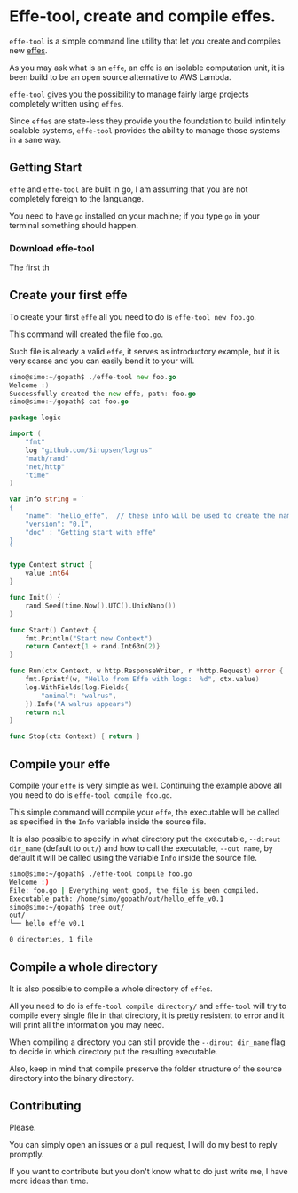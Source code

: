 # Effe-tool, create and compile effes.

`effe-tool` is a simple command line utility that let you create and compiles new [effes](effe).

As you may ask what is an `effe`, an effe is an isolable computation unit, it is been build to be an open source alternative to AWS Lambda.

`effe-tool` gives you the possibility to manage fairly large projects completely written using `effes`.

Since `effe`s are state-less they provide you the foundation to build infinitely scalable systems, `effe-tool` provides the ability to manage those systems in a sane way.

## Getting Start

`effe` and `effe-tool` are built in go, I am assuming that you are not completely foreign to the languange.

You need to have `go` installed on your machine; if you type `go` in your terminal something should happen.

### Download effe-tool

The first th

## Create your first effe

To create your first `effe` all you need to do is `effe-tool new foo.go`. 

This command will created the file `foo.go`. 

Such file is already a valid `effe`, it serves as introductory example, but it is very scarse and you can easily bend it to your will.

``` go
simo@simo:~/gopath$ ./effe-tool new foo.go
Welcome :)
Successfully created the new effe, path: foo.go
simo@simo:~/gopath$ cat foo.go 

package logic

import (
	"fmt"
	log "github.com/Sirupsen/logrus"
	"math/rand"
	"net/http"
	"time"
)

var Info string = `
{
	"name": "hello_effe",  // these info will be used to create the name of the executable
	"version": "0.1",
	"doc" : "Getting start with effe"
}
`

type Context struct {
	value int64
}

func Init() {
	rand.Seed(time.Now().UTC().UnixNano())
}

func Start() Context {
	fmt.Println("Start new Context")
	return Context{1 + rand.Int63n(2)}
}

func Run(ctx Context, w http.ResponseWriter, r *http.Request) error {
	fmt.Fprintf(w, "Hello from Effe with logs:  %d", ctx.value)
	log.WithFields(log.Fields{
		"animal": "walrus",
	}).Info("A walrus appears")
	return nil
}

func Stop(ctx Context) { return }


```


## Compile your effe

Compile your `effe` is very simple as well. Continuing the example above all you need to do is `effe-tool compile foo.go`.

This simple command will compile your `effe`, the executable will be called as specified in the `Info` variable inside the source file.

It is also possible to specify in what directory put the executable, `--dirout dir_name` (default to `out/`) and how to call the executable, `--out name`, by default it will be called using the variable `Info` inside the source file.

``` bash
simo@simo:~/gopath$ ./effe-tool compile foo.go
Welcome :)
File: foo.go | Everything went good, the file is been compiled.
Executable path: /home/simo/gopath/out/hello_effe_v0.1
simo@simo:~/gopath$ tree out/
out/
└── hello_effe_v0.1

0 directories, 1 file

```

## Compile a whole directory

It is also possible to compile a whole directory of `effe`s.

All you need to do is `effe-tool compile directory/` and `effe-tool` will try to compile every single file in that directory, it is pretty resistent to error and it will print all the information you may need.

When compiling a directory you can still provide the `--dirout dir_name` flag to decide in which directory put the resulting executable.

Also, keep in mind that compile preserve the folder structure of the source directory into the binary directory.

## Contributing

Please.

You can simply open an issues or a pull request, I will do my best to reply promptly.

If you want to contribute but you don't know what to do just write me, I have more ideas than time.

[effe]: https://github.com/siscia/effe
